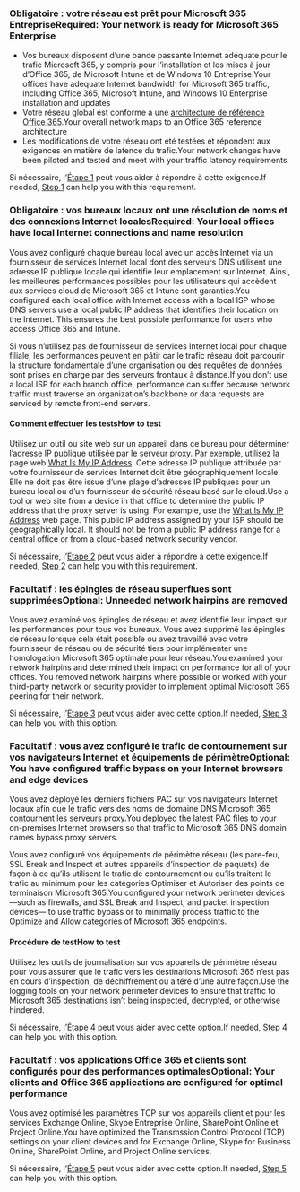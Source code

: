 <a name="crit-networking-step1"></a>
### <a name="required-your-network-is-ready-for-microsoft-365-enterprise"></a><span data-ttu-id="a917a-101">Obligatoire : votre réseau est prêt pour Microsoft 365 Entreprise</span><span class="sxs-lookup"><span data-stu-id="a917a-101">Required: Your network is ready for Microsoft 365 Enterprise</span></span>

- <span data-ttu-id="a917a-102">Vos bureaux disposent d’une bande passante Internet adéquate pour le trafic Microsoft 365, y compris pour l’installation et les mises à jour d’Office 365, de Microsoft Intune et de Windows 10 Entreprise.</span><span class="sxs-lookup"><span data-stu-id="a917a-102">Your offices have adequate Internet bandwidth for Microsoft 365 traffic, including Office 365, Microsoft Intune, and Windows 10 Enterprise installation and updates</span></span>
- <span data-ttu-id="a917a-103">Votre réseau global est conforme à une [architecture de référence Office 365](https://docs.microsoft.com/office365/enterprise/office-365-network-connectivity-principles#BKMK_P2).</span><span class="sxs-lookup"><span data-stu-id="a917a-103">Your overall network maps to an Office 365 reference architecture</span></span>
- <span data-ttu-id="a917a-104">Les modifications de votre réseau ont été testées et répondent aux exigences en matière de latence du trafic.</span><span class="sxs-lookup"><span data-stu-id="a917a-104">Your network changes have been piloted and tested and meet with your traffic latency requirements</span></span>

<span data-ttu-id="a917a-105">Si nécessaire, l’[Étape 1](../networking-provide-bandwidth-cloud-services.md) peut vous aider à répondre à cette exigence.</span><span class="sxs-lookup"><span data-stu-id="a917a-105">If needed, [Step 1](../networking-provide-bandwidth-cloud-services.md) can help you with this requirement.</span></span>

<a name="crit-networking-step2"></a>
### <a name="required-your-local-offices-have-local-internet-connections-and-name-resolution"></a><span data-ttu-id="a917a-106">Obligatoire : vos bureaux locaux ont une résolution de noms et des connexions Internet locales</span><span class="sxs-lookup"><span data-stu-id="a917a-106">Required: Your local offices have local Internet connections and name resolution</span></span>

<span data-ttu-id="a917a-p101">Vous avez configuré chaque bureau local avec un accès Internet via un fournisseur de services Internet local dont des serveurs DNS utilisent une adresse IP publique locale qui identifie leur emplacement sur Internet. Ainsi, les meilleures performances possibles pour les utilisateurs qui accèdent aux services cloud de Microsoft 365 et Intune sont garanties.</span><span class="sxs-lookup"><span data-stu-id="a917a-p101">You configured each local office with Internet access with a local ISP whose DNS servers use a local public IP address that identifies their location on the Internet. This ensures the best possible performance for users who access Office 365 and Intune.</span></span>

<span data-ttu-id="a917a-109">Si vous n’utilisez pas de fournisseur de services Internet local pour chaque filiale, les performances peuvent en pâtir car le trafic réseau doit parcourir la structure fondamentale d’une organisation ou des requêtes de données sont prises en charge par des serveurs frontaux à distance.</span><span class="sxs-lookup"><span data-stu-id="a917a-109">If you don’t use a local ISP for each branch office, performance can suffer because network traffic must traverse an organization’s backbone or data requests are serviced by remote front-end servers.</span></span>

#### <a name="how-to-test"></a><span data-ttu-id="a917a-110">Comment effectuer les tests</span><span class="sxs-lookup"><span data-stu-id="a917a-110">How to test</span></span>
<span data-ttu-id="a917a-p102">Utilisez un outil ou site web sur un appareil dans ce bureau pour déterminer l’adresse IP publique utilisée par le serveur proxy. Par exemple, utilisez la page web [What Is My IP Address](https://www.whatismypublicip.com/). Cette adresse IP publique attribuée par votre fournisseur de services Internet doit être géographiquement locale. Elle ne doit pas être issue d’une plage d’adresses IP publiques pour un bureau local ou d’un fournisseur de sécurité réseau basé sur le cloud.</span><span class="sxs-lookup"><span data-stu-id="a917a-p102">Use a tool or web site from a device in that office to determine the public IP address that the proxy server is using. For example, use the [What Is My IP Address](https://www.whatismypublicip.com/) web page. This public IP address assigned by your ISP should be geographically local. It should not be from a public IP address range for a central office or from a cloud-based network security vendor.</span></span>

<span data-ttu-id="a917a-115">Si nécessaire, l’[Étape 2](../networking-dns-resolution-same-location.md) peut vous aider à répondre à cette exigence.</span><span class="sxs-lookup"><span data-stu-id="a917a-115">If needed, [Step 2](../networking-dns-resolution-same-location.md) can help you with this requirement.</span></span>

<a name="crit-networking-step3"></a>
### <a name="optional-unneccessary-network-hairpins-are-removed"></a><span data-ttu-id="a917a-116">Facultatif : les épingles de réseau superflues sont supprimées</span><span class="sxs-lookup"><span data-stu-id="a917a-116">Optional: Unneeded network hairpins are removed</span></span>

<span data-ttu-id="a917a-p103">Vous avez examiné vos épingles de réseau et avez identifié leur impact sur les performances pour tous vos bureaux. Vous avez supprimé les épingles de réseau lorsque cela était possible ou avez travaillé avec votre fournisseur de réseau ou de sécurité tiers pour implémenter une homologation Microsoft 365 optimale pour leur réseau.</span><span class="sxs-lookup"><span data-stu-id="a917a-p103">You examined your network hairpins and determined their impact on performance for all of your offices. You removed network hairpins where possible or worked with your third-party network or security provider to implement optimal Microsoft 365 peering for their network.</span></span>

<span data-ttu-id="a917a-119">Si nécessaire, l’[Étape 3](../networking-avoid-network-hairpins.md) peut vous aider avec cette option.</span><span class="sxs-lookup"><span data-stu-id="a917a-119">If needed, [Step 3](../networking-avoid-network-hairpins.md) can help you with this option.</span></span>


<a name="crit-networking-step4"></a>
### <a name="optional-you-have-configured-traffic-bypass-on-your-internet-browsers-and-edge-devices"></a><span data-ttu-id="a917a-120">Facultatif : vous avez configuré le trafic de contournement sur vos navigateurs Internet et équipements de périmètre</span><span class="sxs-lookup"><span data-stu-id="a917a-120">Optional: You have configured traffic bypass on your Internet browsers and edge devices</span></span>

<span data-ttu-id="a917a-121">Vous avez déployé les derniers fichiers PAC sur vos navigateurs Internet locaux afin que le trafic vers des noms de domaine DNS Microsoft 365 contournent les serveurs proxy.</span><span class="sxs-lookup"><span data-stu-id="a917a-121">You deployed the latest PAC files to your on-premises Internet browsers so that traffic to Microsoft 365 DNS domain names bypass proxy servers.</span></span>

<span data-ttu-id="a917a-122">Vous avez configuré vos équipements de périmètre réseau (les pare-feu, SSL Break and Inspect et autres appareils d’inspection de paquets) de façon à ce qu’ils utilisent le trafic de contournement ou qu’ils traitent le trafic au minimum pour les catégories Optimiser et Autoriser des points de terminaison Microsoft 365.</span><span class="sxs-lookup"><span data-stu-id="a917a-122">You configured your network perimeter devices—such as firewalls, and SSL Break and Inspect, and packet inspection devices— to use traffic bypass or to minimally process traffic to the Optimize and Allow categories of Microsoft 365 endpoints.</span></span>


#### <a name="how-to-test"></a><span data-ttu-id="a917a-123">Procédure de test</span><span class="sxs-lookup"><span data-stu-id="a917a-123">How to test</span></span>

<span data-ttu-id="a917a-124">Utilisez les outils de journalisation sur vos appareils de périmètre réseau pour vous assurer que le trafic vers les destinations Microsoft 365 n’est pas en cours d’inspection, de déchiffrement ou altéré d’une autre façon.</span><span class="sxs-lookup"><span data-stu-id="a917a-124">Use the logging tools on your network perimeter devices to ensure that traffic to Microsoft 365 destinations isn’t being inspected, decrypted, or otherwise hindered.</span></span>

<span data-ttu-id="a917a-125">Si nécessaire, l’[Étape 4](../networking-configure-proxies-firewalls.md) peut vous aider avec cette option.</span><span class="sxs-lookup"><span data-stu-id="a917a-125">If needed, [Step 4](../networking-configure-proxies-firewalls.md) can help you with this option.</span></span>


<a name="crit-networking-step5"></a>
### <a name="optional-your-clients-and-office-365-applications-are-configured-for-optimal-performance"></a><span data-ttu-id="a917a-126">Facultatif : vos applications Office 365 et clients sont configurés pour des performances optimales</span><span class="sxs-lookup"><span data-stu-id="a917a-126">Optional: Your clients and Office 365 applications are configured for optimal performance</span></span>

<span data-ttu-id="a917a-127">Vous avez optimisé les paramètres TCP sur vos appareils client et pour les services Exchange Online, Skype Entreprise Online, SharePoint Online et Project Online.</span><span class="sxs-lookup"><span data-stu-id="a917a-127">You have optimized the Transmssion Control Protocol (TCP) settings on your client devices and for Exchange Online, Skype for Business Online, SharePoint Online, and Project Online services.</span></span>

<span data-ttu-id="a917a-128">Si nécessaire, l’[Étape 5](../networking-optimize-tcp-performance.md) peut vous aider avec cette option.</span><span class="sxs-lookup"><span data-stu-id="a917a-128">If needed, [Step 5](../networking-optimize-tcp-performance.md) can help you with this option.</span></span>
